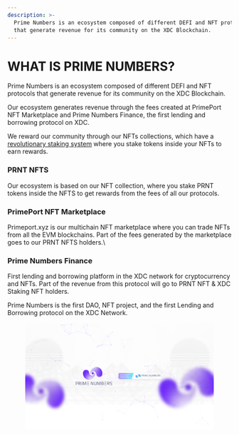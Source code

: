 ```yaml
---
description: >-
  Prime Numbers is an ecosystem composed of different DEFI and NFT protocols
  that generate revenue for its community on the XDC Blockchain.
---
```


# WHAT IS PRIME NUMBERS?

Prime Numbers is an ecosystem composed of different DEFI and NFT protocols that generate revenue for its community on the XDC Blockchain.

Our ecosystem generates revenue through the fees created at PrimePort NFT Marketplace and Prime Numbers Finance, the first lending and borrowing protocol on XDC.

We reward our community through our NFTs collections, which have a [revolutionary staking system](https://medium.com/@PrimeNumbersFi/nft-staking-mechanics-june-update-8d3eb8327258) where you stake tokens inside your NFTs to earn rewards.

### **PRNT NFTS**

Our ecosystem is based on our NFT collection, where you stake PRNT tokens inside the NFTS to get rewards from the fees of all our protocols.

### PrimePort NFT Marketplace

Primeport.xyz is our multichain NFT marketplace where you can trade NFTs from all the EVM blockchains. Part of the fees generated by the marketplace goes to our PRNT NFTS holders.\


### Prime Numbers Finance

First lending and borrowing platform in the XDC network for cryptocurrency and NFTs. Part of the revenue from this protocol will go to PRNT NFT & XDC Staking NFT holders.



Prime Numbers is the first DAO, NFT project, and the first Lending and Borrowing protocol on the XDC Network.



<figure><img src="../.gitbook/assets/primenumbers_youtube.png" alt=""><figcaption></figcaption></figure>
